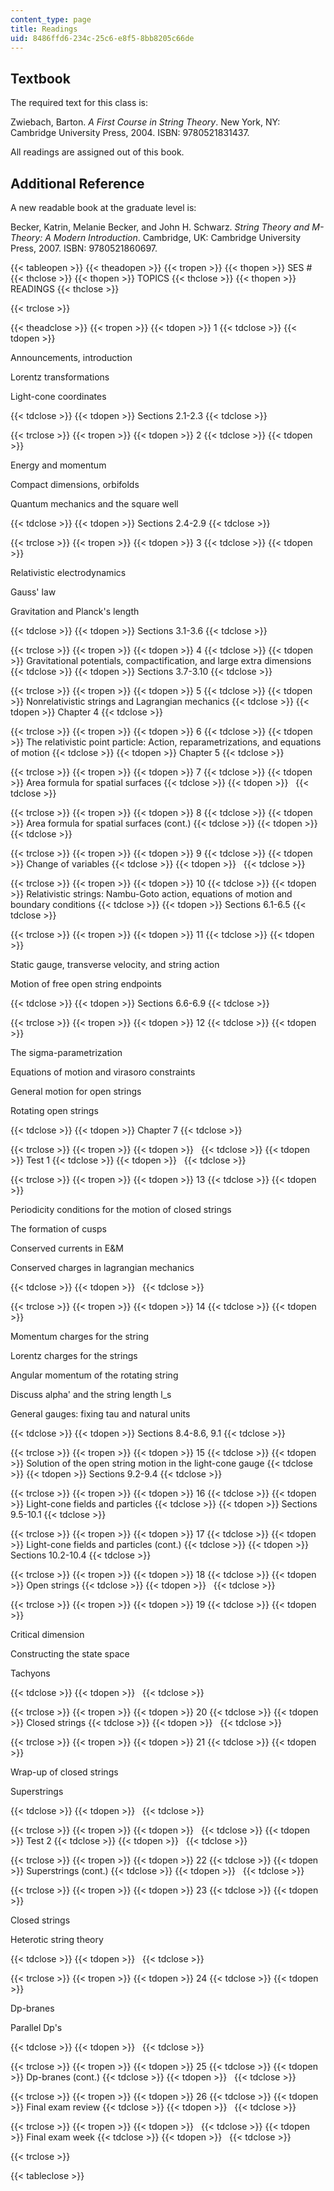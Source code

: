 ```yaml
---
content_type: page
title: Readings
uid: 8486ffd6-234c-25c6-e8f5-8bb8205c66de
---
```


Textbook
--------

The required text for this class is:

Zwiebach, Barton. _A First Course in String Theory_. New York, NY: Cambridge University Press, 2004. ISBN: 9780521831437.

All readings are assigned out of this book.

Additional Reference
--------------------

A new readable book at the graduate level is:

Becker, Katrin, Melanie Becker, and John H. Schwarz. _String Theory and M-Theory: A Modern Introduction_. Cambridge, UK: Cambridge University Press, 2007. ISBN: 9780521860697.

{{< tableopen >}}
{{< theadopen >}}
{{< tropen >}}
{{< thopen >}}
SES #
{{< thclose >}}
{{< thopen >}}
TOPICS
{{< thclose >}}
{{< thopen >}}
READINGS
{{< thclose >}}

{{< trclose >}}

{{< theadclose >}}
{{< tropen >}}
{{< tdopen >}}
1
{{< tdclose >}}
{{< tdopen >}}


Announcements, introduction

Lorentz transformations

Light-cone coordinates


{{< tdclose >}}
{{< tdopen >}}
Sections 2.1-2.3
{{< tdclose >}}

{{< trclose >}}
{{< tropen >}}
{{< tdopen >}}
2
{{< tdclose >}}
{{< tdopen >}}


Energy and momentum

Compact dimensions, orbifolds

Quantum mechanics and the square well


{{< tdclose >}}
{{< tdopen >}}
Sections 2.4-2.9
{{< tdclose >}}

{{< trclose >}}
{{< tropen >}}
{{< tdopen >}}
3
{{< tdclose >}}
{{< tdopen >}}


Relativistic electrodynamics

Gauss' law

Gravitation and Planck's length


{{< tdclose >}}
{{< tdopen >}}
Sections 3.1-3.6
{{< tdclose >}}

{{< trclose >}}
{{< tropen >}}
{{< tdopen >}}
4
{{< tdclose >}}
{{< tdopen >}}
Gravitational potentials, compactification, and large extra dimensions
{{< tdclose >}}
{{< tdopen >}}
Sections 3.7-3.10
{{< tdclose >}}

{{< trclose >}}
{{< tropen >}}
{{< tdopen >}}
5
{{< tdclose >}}
{{< tdopen >}}
Nonrelativistic strings and Lagrangian mechanics
{{< tdclose >}}
{{< tdopen >}}
Chapter 4
{{< tdclose >}}

{{< trclose >}}
{{< tropen >}}
{{< tdopen >}}
6
{{< tdclose >}}
{{< tdopen >}}
The relativistic point particle: Action, reparametrizations, and equations of motion
{{< tdclose >}}
{{< tdopen >}}
Chapter 5
{{< tdclose >}}

{{< trclose >}}
{{< tropen >}}
{{< tdopen >}}
7
{{< tdclose >}}
{{< tdopen >}}
Area formula for spatial surfaces
{{< tdclose >}}
{{< tdopen >}}
 
{{< tdclose >}}

{{< trclose >}}
{{< tropen >}}
{{< tdopen >}}
8
{{< tdclose >}}
{{< tdopen >}}
Area formula for spatial surfaces (cont.)
{{< tdclose >}}
{{< tdopen >}}
 
{{< tdclose >}}

{{< trclose >}}
{{< tropen >}}
{{< tdopen >}}
9
{{< tdclose >}}
{{< tdopen >}}
Change of variables
{{< tdclose >}}
{{< tdopen >}}
 
{{< tdclose >}}

{{< trclose >}}
{{< tropen >}}
{{< tdopen >}}
10
{{< tdclose >}}
{{< tdopen >}}
Relativistic strings: Nambu-Goto action, equations of motion and boundary conditions
{{< tdclose >}}
{{< tdopen >}}
Sections 6.1-6.5
{{< tdclose >}}

{{< trclose >}}
{{< tropen >}}
{{< tdopen >}}
11
{{< tdclose >}}
{{< tdopen >}}


Static gauge, transverse velocity, and string action

Motion of free open string endpoints


{{< tdclose >}}
{{< tdopen >}}
Sections 6.6-6.9
{{< tdclose >}}

{{< trclose >}}
{{< tropen >}}
{{< tdopen >}}
12
{{< tdclose >}}
{{< tdopen >}}


The sigma-parametrization

Equations of motion and virasoro constraints

General motion for open strings

Rotating open strings


{{< tdclose >}}
{{< tdopen >}}
Chapter 7
{{< tdclose >}}

{{< trclose >}}
{{< tropen >}}
{{< tdopen >}}
 
{{< tdclose >}}
{{< tdopen >}}
Test 1
{{< tdclose >}}
{{< tdopen >}}
 
{{< tdclose >}}

{{< trclose >}}
{{< tropen >}}
{{< tdopen >}}
13
{{< tdclose >}}
{{< tdopen >}}


Periodicity conditions for the motion of closed strings

The formation of cusps

Conserved currents in E&M

Conserved charges in lagrangian mechanics


{{< tdclose >}}
{{< tdopen >}}
 
{{< tdclose >}}

{{< trclose >}}
{{< tropen >}}
{{< tdopen >}}
14
{{< tdclose >}}
{{< tdopen >}}


Momentum charges for the string

Lorentz charges for the strings

Angular momentum of the rotating string

Discuss alpha' and the string length l\_s

General gauges: fixing tau and natural units


{{< tdclose >}}
{{< tdopen >}}
Sections 8.4-8.6, 9.1
{{< tdclose >}}

{{< trclose >}}
{{< tropen >}}
{{< tdopen >}}
15
{{< tdclose >}}
{{< tdopen >}}
Solution of the open string motion in the light-cone gauge
{{< tdclose >}}
{{< tdopen >}}
Sections 9.2-9.4
{{< tdclose >}}

{{< trclose >}}
{{< tropen >}}
{{< tdopen >}}
16
{{< tdclose >}}
{{< tdopen >}}
Light-cone fields and particles
{{< tdclose >}}
{{< tdopen >}}
Sections 9.5-10.1
{{< tdclose >}}

{{< trclose >}}
{{< tropen >}}
{{< tdopen >}}
17
{{< tdclose >}}
{{< tdopen >}}
Light-cone fields and particles (cont.)
{{< tdclose >}}
{{< tdopen >}}
Sections 10.2-10.4
{{< tdclose >}}

{{< trclose >}}
{{< tropen >}}
{{< tdopen >}}
18
{{< tdclose >}}
{{< tdopen >}}
Open strings
{{< tdclose >}}
{{< tdopen >}}
 
{{< tdclose >}}

{{< trclose >}}
{{< tropen >}}
{{< tdopen >}}
19
{{< tdclose >}}
{{< tdopen >}}


Critical dimension

Constructing the state space

Tachyons


{{< tdclose >}}
{{< tdopen >}}
 
{{< tdclose >}}

{{< trclose >}}
{{< tropen >}}
{{< tdopen >}}
20
{{< tdclose >}}
{{< tdopen >}}
Closed strings
{{< tdclose >}}
{{< tdopen >}}
 
{{< tdclose >}}

{{< trclose >}}
{{< tropen >}}
{{< tdopen >}}
21
{{< tdclose >}}
{{< tdopen >}}


Wrap-up of closed strings

Superstrings


{{< tdclose >}}
{{< tdopen >}}
 
{{< tdclose >}}

{{< trclose >}}
{{< tropen >}}
{{< tdopen >}}
 
{{< tdclose >}}
{{< tdopen >}}
Test 2
{{< tdclose >}}
{{< tdopen >}}
 
{{< tdclose >}}

{{< trclose >}}
{{< tropen >}}
{{< tdopen >}}
22
{{< tdclose >}}
{{< tdopen >}}
Superstrings (cont.)
{{< tdclose >}}
{{< tdopen >}}
 
{{< tdclose >}}

{{< trclose >}}
{{< tropen >}}
{{< tdopen >}}
23
{{< tdclose >}}
{{< tdopen >}}


Closed strings

Heterotic string theory


{{< tdclose >}}
{{< tdopen >}}
 
{{< tdclose >}}

{{< trclose >}}
{{< tropen >}}
{{< tdopen >}}
24
{{< tdclose >}}
{{< tdopen >}}


Dp-branes

Parallel Dp's


{{< tdclose >}}
{{< tdopen >}}
 
{{< tdclose >}}

{{< trclose >}}
{{< tropen >}}
{{< tdopen >}}
25
{{< tdclose >}}
{{< tdopen >}}
Dp-branes (cont.)
{{< tdclose >}}
{{< tdopen >}}
 
{{< tdclose >}}

{{< trclose >}}
{{< tropen >}}
{{< tdopen >}}
26
{{< tdclose >}}
{{< tdopen >}}
Final exam review
{{< tdclose >}}
{{< tdopen >}}
 
{{< tdclose >}}

{{< trclose >}}
{{< tropen >}}
{{< tdopen >}}
 
{{< tdclose >}}
{{< tdopen >}}
Final exam week
{{< tdclose >}}
{{< tdopen >}}
 
{{< tdclose >}}

{{< trclose >}}

{{< tableclose >}}